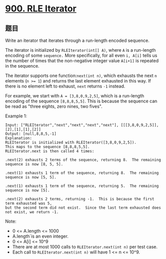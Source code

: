 # [900. RLE Iterator](https://leetcode-cn.com/problems/rle-iterator/)

## 题目

Write an iterator that iterates through a run-length encoded sequence.

The iterator is initialized by `RLEIterator(int[] A)`, where `A` is a run-length encoding of some `sequence.` More specifically, for all even `i, A[i]` tells us the number of times that the non-negative integer value `A[i+1]` is repeated in the sequence.

The iterator supports one function:`next(int n)`, which exhausts the next `n` elements (`n >= 1`) and returns the last element exhausted in this way. If there is no element left to exhaust, `next` returns `-1` instead.

For example, we start with `A = [3,8,0,9,2,5]`, which is a run-length encoding of the sequence `[8,8,8,5,5]`. This is because the sequence can be read as "three eights, zero nines, two fives".

Example 1:

```text
Input: ["RLEIterator","next","next","next","next"], [[[3,8,0,9,2,5]],[2],[1],[1],[2]]
Output: [null,8,8,5,-1]
Explanation:
RLEIterator is initialized with RLEIterator([3,8,0,9,2,5]).
This maps to the sequence [8,8,8,5,5].
RLEIterator.next is then called 4 times:

.next(2) exhausts 2 terms of the sequence, returning 8.  The remaining sequence is now [8, 5, 5].

.next(1) exhausts 1 term of the sequence, returning 8.  The remaining sequence is now [5, 5].

.next(1) exhausts 1 term of the sequence, returning 5.  The remaining sequence is now [5].

.next(2) exhausts 2 terms, returning -1.  This is because the first term exhausted was 5,
but the second term did not exist.  Since the last term exhausted does not exist, we return -1.
```

Note:

- 0 <= A.length <= 1000
- A.length`is an even integer.
- 0 <= A[i] <= 10^9
- There are at most 1000 calls to `RLEIterator.next(int n)` per test case.
- Each call to `RLEIterator.next(int n)` will have 1 <= n <= 10^9.
